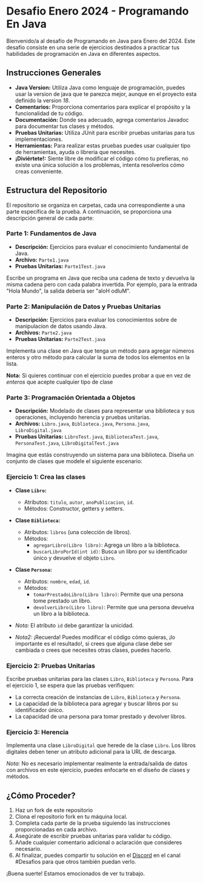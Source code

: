 # Desafio Enero 2024 - Programando En Java

Bienvenido/a al desafío de Programando en Java para Enero del 2024. Este desafio consiste en una serie de ejercicios destinados a practicar tus habilidades de programación en Java en diferentes aspectos.

## Instrucciones Generales

- **Java Version:** Utiliza Java como lenguaje de programación, puedes usar la version de java que te parezca mejor, aunque en el proyecto esta definido la version *18*.
- **Comentarios:** Proporciona comentarios para explicar el propósito y la funcionalidad de tu código.
- **Documentación:** Donde sea adecuado, agrega comentarios Javadoc para documentar tus clases y métodos.
- **Pruebas Unitarias:** Utiliza JUnit para escribir pruebas unitarias para tus implementaciones.
- **Herramientas:** Para realizar estas pruebas puedes usar cualquier tipo de herramientas, ayuda o libreria que necesites.
- **¡Diviértete!:** Siente libre de modificar el código cómo tu prefieras, no existe una única solución a los problemas, intenta resolverlos cómo creas conveniente.

## Estructura del Repositorio

El repositorio se organiza en carpetas, cada una correspondiente a una parte específica de la prueba. A continuación, se proporciona una descripción general de cada parte:

### Parte 1: Fundamentos de Java

- **Descripción:** Ejercicios para evaluar el conocimiento fundamental de Java.
- **Archivo:** `Parte1.java`
- **Pruebas Unitarias:** `Parte1Test.java`

Escribe un programa en Java que reciba una cadena de texto y devuelva la misma cadena pero con cada palabra invertida. Por ejemplo, para la entrada "Hola Mundo", la salida debería ser "aloH odluM".

### Parte 2: Manipulación de Datos y Pruebas Unitarias

- **Descripción:** Ejercicios para evaluar los conocimientos sobre de manipulacion de datos usando Java.
- **Archivos:** `Parte2.java`
- **Pruebas Unitarias:** `Parte2Test.java`

Implementa una clase en Java que tenga un método para agregar números enteros y otro método para calcular la suma de todos los elementos en la lista.

**Nota:** Si quieres continuar con el ejercicio puedes probar a que en vez de *enteros* que acepte cualquier tipo de clase

### Parte 3: Programación Orientada a Objetos

- **Descripción:** Modelado de clases para representar una biblioteca y sus operaciones, incluyendo herencia y pruebas unitarias.
- **Archivos:** `Libro.java`, `Biblioteca.java`, `Persona.java`, `LibroDigital.java`
- **Pruebas Unitarias:** `LibroTest.java`, `BibliotecaTest.java`, `PersonaTest.java`, `LibroDigitalTest.java`

Imagina que estás construyendo un sistema para una biblioteca. Diseña un conjunto de clases que modele el siguiente escenario:

### Ejercicio 1: Crea las clases

- **Clase `Libro`:**
    - Atributos: `titulo`, `autor`, `anoPublicacion`, `id`.
    - Métodos: Constructor, getters y setters.

- **Clase `Biblioteca`:**
    - Atributos: `libros` (una colección de libros).
    - Métodos:
        - `agregarLibro(Libro libro)`: Agrega un libro a la biblioteca.
        - `buscarLibroPorId(int id)`: Busca un libro por su identificador único y devuelve el objeto `Libro`.

- **Clase `Persona`:**
    - Atributos: `nombre`, `edad`, `id`.
    - Métodos:
        - `tomarPrestadoLibro(Libro libro)`: Permite que una persona tome prestado un libro.
        - `devolverLibro(Libro libro)`: Permite que una persona devuelva un libro a la biblioteca.

- *Nota:* El atributo `id` debe garantizar la unicidad.
- *Nota2:* ¡Recuerda! Puedes modificar el código cómo quieras, ¡lo importante es el resultado!, si crees que alguna clase debe ser cambiada o crees que necesites otras clases, puedes hacerlo.

### Ejercicio 2: Pruebas Unitarias

Escribe pruebas unitarias para las clases `Libro`, `Biblioteca` y `Persona`. Para el ejercicio 1, se espera que las pruebas verifiquen:
- La correcta creación de instancias de `Libro`, `Biblioteca` y `Persona`.
- La capacidad de la biblioteca para agregar y buscar libros por su identificador único.
- La capacidad de una persona para tomar prestado y devolver libros.

### Ejercicio 3: Herencia

Implementa una clase `LibroDigital` que herede de la clase `Libro`. Los libros digitales deben tener un atributo adicional para la URL de descarga.

*Nota:* No es necesario implementar realmente la entrada/salida de datos con archivos en este ejercicio, puedes enfocarte en el diseño de clases y métodos.


## ¿Cómo Proceder?

1. Haz un fork de este repositorio
2. Clona el repositorio fork en tu máquina local.
2. Completa cada parte de la prueba siguiendo las instrucciones proporcionadas en cada archivo.
3. Asegúrate de escribir pruebas unitarias para validar tu código.
4. Añade cualquier comentario adicional o aclaración que consideres necesario.
5. Al finalizar, puedes compartir tu solución en el [Discord](https://www.youtube.com/redirect?event=comments&redir_token=QUFFLUhqbTlKMk40RGFDYzJCQVJybjdFVGQ4QXY4clpFUXxBQ3Jtc0ttOGlKY0htZXcyQUNZS1l3eXJGSXk1Q0k3aGc5U1dkUFJPQ19aeWhDeTZURFJaQTZCaDFIX2NHNE9mVkZUZGNMRVVwYnRkZFV4ZFcxeDJwSHlXZGxpaVp4X0xFOW1KNXZDN2wwUlBwMjljLTdRNnlUOA&q=https%3A%2F%2Fdiscord.gg%2FK3CeetMx2r&stzid=UgyFZk6bUX_R1W97K_p4AaABAg) en el canal #Desafios para que otros también puedan verlo.

¡Buena suerte! Estamos emocionados de ver tu trabajo.
